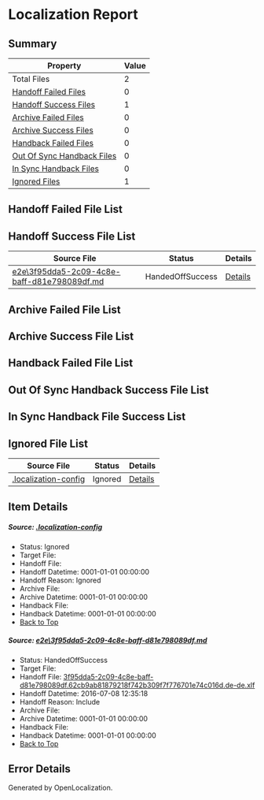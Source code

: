 # <a name='report-top'></a> Localization Report

## Summary
 Property | Value 
 -------- | ----- 
 Total Files | 2
[ Handoff Failed Files ](#handoff-failed-list)| 0
[ Handoff Success Files ](#handoff-success-list)| 1
[ Archive Failed Files ](#archive-failed-list)| 0
[ Archive Success Files ](#archive-success-list)| 0
[ Handback Failed Files ](#handback-failed-list)| 0
[ Out Of Sync Handback Files ](#outofsync-handback-success-list)| 0
[ In Sync Handback Files ](#insync-handback-success-list)| 0
[ Ignored Files ](#ignored-list)| 1

## <a name='handoff-failed-list'></a> Handoff Failed File List

## <a name='handoff-success-list'></a> Handoff Success File List
 Source File | Status | Details 
 ----------- | ------ | ------- 
 [e2e\3f95dda5-2c09-4c8e-baff-d81e798089df.md](https://github.com/OpenLocalizationTestOrg/oltest/blob/f5598b2455f51c2baee03b2573d2326f07a05614/e2e/3f95dda5-2c09-4c8e-baff-d81e798089df.md) | HandedOffSuccess | [Details](#e468a407bbc6a63f78a41ca901504d6bd7a914c91)

## <a name='archive-failed-list'></a> Archive Failed File List

## <a name='archive-success-list'></a> Archive Success File List

## <a name='handback-failed-list'></a> Handback Failed File List

## <a name='outofsync-handback-success-list'></a> Out Of Sync Handback Success File List

## <a name='insync-handback-success-list'></a> In Sync Handback File Success List

## <a name='ignored-list'></a> Ignored File List
 Source File | Status | Details 
 ----------- | ------ | ------- 
 [.localization-config](https://github.com/OpenLocalizationTestOrg/oltest/blob/f5598b2455f51c2baee03b2573d2326f07a05614/.localization-config) | Ignored | [Details](#3d4f252ac210baf56311d7e97dcc2db10974dbd20)

## Item Details
##### <a name='3d4f252ac210baf56311d7e97dcc2db10974dbd20'></a> Source: [.localization-config](https://github.com/OpenLocalizationTestOrg/oltest/blob/f5598b2455f51c2baee03b2573d2326f07a05614/.localization-config)
* Status: Ignored
* Target File: 
* Handoff File: 
* Handoff Datetime: 0001-01-01 00:00:00
* Handoff Reason: Ignored
* Archive File: 
* Archive Datetime: 0001-01-01 00:00:00
* Handback File: 
* Handback Datetime: 0001-01-01 00:00:00
* [Back to Top](#report-top)

##### <a name='e468a407bbc6a63f78a41ca901504d6bd7a914c91'></a> Source: [e2e\3f95dda5-2c09-4c8e-baff-d81e798089df.md](https://github.com/OpenLocalizationTestOrg/oltest/blob/f5598b2455f51c2baee03b2573d2326f07a05614/e2e/3f95dda5-2c09-4c8e-baff-d81e798089df.md)
* Status: HandedOffSuccess
* Target File: 
* Handoff File: [3f95dda5-2c09-4c8e-baff-d81e798089df.62cb9ab81879218f742b309f7f776701e74c016d.de-de.xlf](https://github.com/OpenLocalizationTestOrg/olhandoff-e2e/blob/d0972cc5257cf985ff4b93297c673b457d6e7538/ol-handoff/OpenLocalizationTestOrg/oltest-dede-fly/ci/ht/3f95dda5-2c09-4c8e-baff-d81e798089df.62cb9ab81879218f742b309f7f776701e74c016d.de-de.xlf)
* Handoff Datetime: 2016-07-08 12:35:18
* Handoff Reason: Include
* Archive File: 
* Archive Datetime: 0001-01-01 00:00:00
* Handback File: 
* Handback Datetime: 0001-01-01 00:00:00
* [Back to Top](#report-top)


## Error Details

Generated by OpenLocalization.
